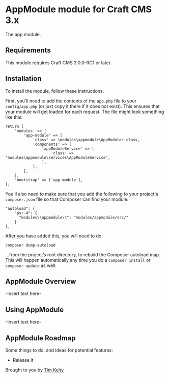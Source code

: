 # AppModule module for Craft CMS 3.x

The app module.

## Requirements

This module requires Craft CMS 3.0.0-RC1 or later.

## Installation

To install the module, follow these instructions.

First, you'll need to add the contents of the `app.php` file to your `config/app.php` (or just copy it there if it does not exist). This ensures that your module will get loaded for each request. The file might look something like this:
```
return [
    'modules' => [
        'app-module' => [
            'class' => \modules\appmodule\AppModule::class,
            'components' => [
                'appModuleService' => [
                    'class' => 'modules\appmodule\services\AppModuleService',
                ],
            ],
        ],
    ],
    'bootstrap' => ['app-module'],
];
```
You'll also need to make sure that you add the following to your project's `composer.json` file so that Composer can find your module:

    "autoload": {
        "psr-4": {
          "modules\\appmodule\\": "modules/appmodule/src/"
        }
    },

After you have added this, you will need to do:

    composer dump-autoload
 
 …from the project’s root directory, to rebuild the Composer autoload map. This will happen automatically any time you do a `composer install` or `composer update` as well.

## AppModule Overview

-Insert text here-

## Using AppModule

-Insert text here-

## AppModule Roadmap

Some things to do, and ideas for potential features:

* Release it

Brought to you by [Tim Kelty](http://fusionary.com)
